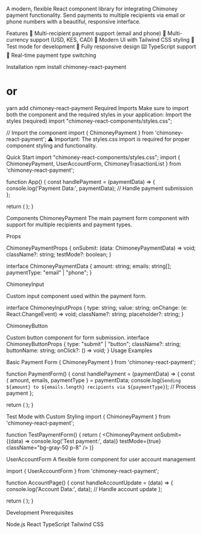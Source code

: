 A modern, flexible React component library for integrating Chimoney payment functionality. Send payments to multiple recipients via email or phone numbers with a beautiful, responsive interface.

Features
🎯 Multi-recipient payment support (email and phone)
💱 Multi-currency support (USD, KES, CAD)
🎨 Modern UI with Tailwind CSS styling
🧪 Test mode for development
📱 Fully responsive design
⌨️ TypeScript support
🔄 Real-time payment type switching

Installation
npm install chimoney-react-payment

# or

yarn add chimoney-react-payment
Required Imports
Make sure to import both the component and the required styles in your application:
Import the styles (required)
import "chimoney-react-components/styles.css";

// Import the component
import { ChimoneyPayment } from 'chimoney-react-payment';
⚠️ Important: The styles.css import is required for proper component styling and functionality.

Quick Start
import "chimoney-react-components/styles.css";
import { ChimoneyPayment, UserAccountForm, ChimoneyTrasactionList } from 'chimoney-react-payment';

function App() {
const handlePayment = (paymentData) => {
console.log('Payment Data:', paymentData);
// Handle payment submission
};

return (
<ChimoneyPayment onSubmit={handlePayment} />
);
}

Components
ChimoneyPayment
The main payment form component with support for multiple recipients and payment types.

Props

ChimoneyPaymentProps {
onSubmit: (data: ChimoneyPaymentData) => void;
className?: string;
testMode?: boolean;
}

interface ChimoneyPaymentData {
amount: string;
emails: string[];
paymentType: "email" | "phone";
}

ChimoneyInput

Custom input component used within the payment form.

interface ChimoneyInputProps {
type: string;
value: string;
onChange: (e: React.ChangeEvent<HTMLInputElement>) => void;
className?: string;
placeholder?: string;
}

ChimoneyButton

Custom button component for form submission.
interface ChimoneyButtonProps {
type: "submit" | "button";
className?: string;
buttonName: string;
onClick?: () => void;
}
Usage Examples

Basic Payment Form
{ ChimoneyPayment } from 'chimoney-react-payment';

<!--  usage of payment component -->

function PaymentForm() {
const handlePayment = (paymentData) => {
const { amount, emails, paymentType } = paymentData;
console.log(`Sending ${amount} to ${emails.length} recipients via ${paymentType}`);
// Process payment
};

return (
<ChimoneyPayment onSubmit={handlePayment} />
);
}

Test Mode with Custom Styling
import { ChimoneyPayment } from 'chimoney-react-payment';

function TestPaymentForm() {
return (
<ChimoneyPayment
onSubmit={(data) => console.log('Test payment:', data)}
testMode={true}
className="bg-gray-50 p-8"
/>
)}

UserAccountForm
A flexible form component for user account management

import { UserAccountForm } from 'chimoney-react-payment';

function AccountPage() {
const handleAccountUpdate = (data) => {
console.log('Account Data:', data);
// Handle account update
};

return (
<UserAccountForm onSubmit={handleAccountUpdate} />
);
}

Development
Prerequisites

Node.js
React
TypeScript
Tailwind CSS
